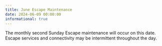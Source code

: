 ```yaml
---
title: June Escape Maintenance
date: 2024-06-09 00:00:00
informational: true
---
```


The monthly second Sunday Escape maintenance will occur on this date. Escape services and connectivity may be intermittent throughout the day.
